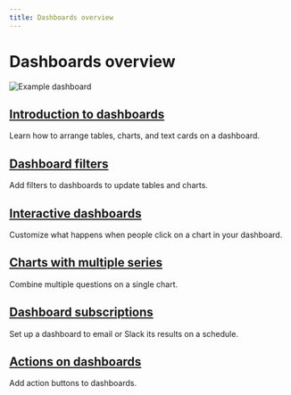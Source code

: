 ```yaml
---
title: Dashboards overview
---
```


# Dashboards overview

![Example dashboard](../images/dashboard.png)

## [Introduction to dashboards](./introduction.md)

Learn how to arrange tables, charts, and text cards on a dashboard.

## [Dashboard filters](./filters.md)

Add filters to dashboards to update tables and charts.

## [Interactive dashboards](./interactive.md)

Customize what happens when people click on a chart in your dashboard.

## [Charts with multiple series](./multiple-series.md)

Combine multiple questions on a single chart.

## [Dashboard subscriptions](./subscriptions.md)

Set up a dashboard to email or Slack its results on a schedule.

## [Actions on dashboards](./actions.md)

Add action buttons to dashboards.
